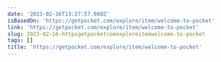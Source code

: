 ```yaml
---
date: '2023-02-16T13:27:57.000Z'
isBasedOn: 'https://getpocket.com/explore/item/welcome-to-pocket'
link: 'https://getpocket.com/explore/item/welcome-to-pocket'
slug: 2023-02-16-httpsgetpocketcomexploreitemwelcome-to-pocket
tags: []
title: 'https://getpocket.com/explore/item/welcome-to-pocket'
---
```


